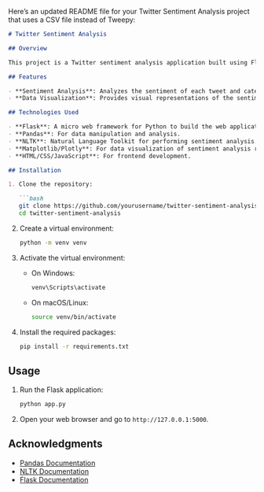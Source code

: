 Here’s an updated README file for your Twitter Sentiment Analysis project that uses a CSV file instead of Tweepy:

```markdown
# Twitter Sentiment Analysis

## Overview

This project is a Twitter sentiment analysis application built using Flask. The application allows users to analyze the sentiment of tweets based on a specific keyword or hashtag provided in a CSV file. It leverages Natural Language Processing (NLP) techniques to classify tweets as positive, negative, or neutral.

## Features

- **Sentiment Analysis**: Analyzes the sentiment of each tweet and categorizes it as positive, negative, or neutral.
- **Data Visualization**: Provides visual representations of the sentiment distribution using charts.

## Technologies Used

- **Flask**: A micro web framework for Python to build the web application.
- **Pandas**: For data manipulation and analysis.
- **NLTK**: Natural Language Toolkit for performing sentiment analysis.
- **Matplotlib/Plotly**: For data visualization of sentiment analysis results.
- **HTML/CSS/JavaScript**: For frontend development.

## Installation

1. Clone the repository:

   ```bash
   git clone https://github.com/yourusername/twitter-sentiment-analysis.git
   cd twitter-sentiment-analysis
   ```

2. Create a virtual environment:

   ```bash
   python -m venv venv
   ```

3. Activate the virtual environment:

   - On Windows:

     ```bash
     venv\Scripts\activate
     ```

   - On macOS/Linux:

     ```bash
     source venv/bin/activate
     ```

4. Install the required packages:

   ```bash
   pip install -r requirements.txt
   ```

## Usage

1. Run the Flask application:

   ```bash
   python app.py
   ```

2. Open your web browser and go to `http://127.0.0.1:5000`.



## Acknowledgments

- [Pandas Documentation](https://pandas.pydata.org/docs/)
- [NLTK Documentation](https://www.nltk.org/)
- [Flask Documentation](https://flask.palletsprojects.com/)
```
